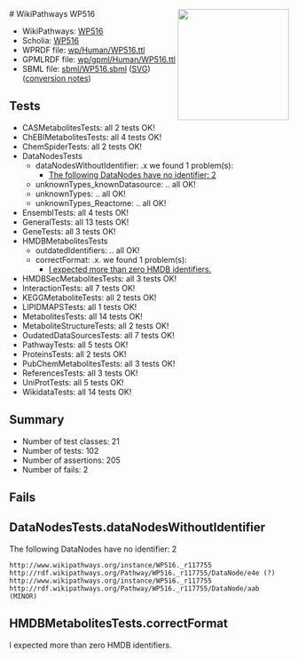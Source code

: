 <img style="float: right; width: 200px" src="../logo.png" />
# WikiPathways WP516

* WikiPathways: [WP516](https://identifiers.org/wikipathways:WP516)
* Scholia: [WP516](https://scholia.toolforge.org/wikipathways/WP516)
* WPRDF file: [wp/Human/WP516.ttl](../wp/Human/WP516.ttl)
* GPMLRDF file: [wp/gpml/Human/WP516.ttl](../wp/gpml/Human/WP516.ttl)
* SBML file: [sbml/WP516.sbml](../sbml/WP516.sbml) ([SVG](../sbml/WP516.svg)) ([conversion notes](../sbml/WP516.txt))

## Tests
* CASMetabolitesTests: all 2 tests OK!
* ChEBIMetabolitesTests: all 4 tests OK!
* ChemSpiderTests: all 2 tests OK!
* DataNodesTests
    * dataNodesWithoutIdentifier: .x we found 1 problem(s):
        * [The following DataNodes have no identifier: 2](#d2d32fa1)
    * unknownTypes_knownDatasource: .. all OK!
    * unknownTypes: .. all OK!
    * unknownTypes_Reactome: .. all OK!
* EnsemblTests: all 4 tests OK!
* GeneralTests: all 13 tests OK!
* GeneTests: all 3 tests OK!
* HMDBMetabolitesTests
    * outdatedIdentifiers: .. all OK!
    * correctFormat: .x. we found 1 problem(s):
        * [I expected more than zero HMDB identifiers.](#ad154c1e)
* HMDBSecMetabolitesTests: all 3 tests OK!
* InteractionTests: all 7 tests OK!
* KEGGMetaboliteTests: all 2 tests OK!
* LIPIDMAPSTests: all 1 tests OK!
* MetabolitesTests: all 14 tests OK!
* MetaboliteStructureTests: all 2 tests OK!
* OudatedDataSourcesTests: all 7 tests OK!
* PathwayTests: all 5 tests OK!
* ProteinsTests: all 2 tests OK!
* PubChemMetabolitesTests: all 3 tests OK!
* ReferencesTests: all 3 tests OK!
* UniProtTests: all 5 tests OK!
* WikidataTests: all 14 tests OK!


## Summary

* Number of test classes: 21
* Number of tests: 102
* Number of assertions: 205
* Number of fails: 2

## Fails

<a name="d2d32fa1" />

## DataNodesTests.dataNodesWithoutIdentifier

The following DataNodes have no identifier: 2
```
http://www.wikipathways.org/instance/WP516._r117755 http://rdf.wikipathways.org/Pathway/WP516._r117755/DataNode/e4e (?)
http://www.wikipathways.org/instance/WP516._r117755 http://rdf.wikipathways.org/Pathway/WP516._r117755/DataNode/aab (MINOR)
```

<a name="ad154c1e" />

## HMDBMetabolitesTests.correctFormat

I expected more than zero HMDB identifiers.
